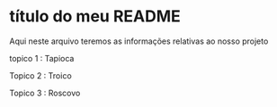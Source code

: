  # título do meu README


 Aqui neste arquivo teremos as informações relativas ao nosso projeto

topico 1 : Tapioca

Topico 2 : Troico

Topico 3 : Roscovo